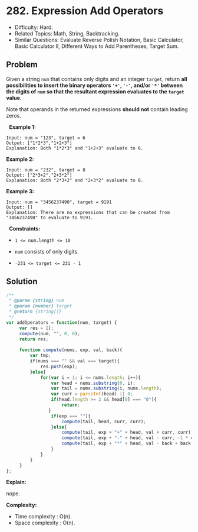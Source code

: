 # 282. Expression Add Operators

- Difficulty: Hard.
- Related Topics: Math, String, Backtracking.
- Similar Questions: Evaluate Reverse Polish Notation, Basic Calculator, Basic Calculator II, Different Ways to Add Parentheses, Target Sum.

## Problem

Given a string ```num``` that contains only digits and an integer ```target```, return ****all possibilities** to insert the binary operators **```'+'```**, **```'-'```**, and/or **```'*'```** between the digits of **```num```** so that the resultant expression evaluates to the **```target```** value**.

Note that operands in the returned expressions **should not** contain leading zeros.

 
**Example 1:**

```
Input: num = "123", target = 6
Output: ["1*2*3","1+2+3"]
Explanation: Both "1*2*3" and "1+2+3" evaluate to 6.
```

**Example 2:**

```
Input: num = "232", target = 8
Output: ["2*3+2","2+3*2"]
Explanation: Both "2*3+2" and "2+3*2" evaluate to 8.
```

**Example 3:**

```
Input: num = "3456237490", target = 9191
Output: []
Explanation: There are no expressions that can be created from "3456237490" to evaluate to 9191.
```

 
**Constraints:**


	
- ```1 <= num.length <= 10```
	
- ```num``` consists of only digits.
	
- ```-231 <= target <= 231 - 1```



## Solution

```javascript
/**
 * @param {string} num
 * @param {number} target
 * @return {string[]}
 */
var addOperators = function(num, target) {
     var res = [];
     compute(num, "", 0, 0);
     return res;
 
     function compute(nums, exp, val, back){
         var tmp;
         if(nums === "" && val === target){
             res.push(exp);
         }else{
             for(var i = 1; i <= nums.length; i++){
                 var head = nums.substring(0, i);
                 var tail = nums.substring(i, nums.length);
                 var curr = parseInt(head) || 0;
                 if(head.length >= 2 && head[0] === "0"){
                     return;
                }
                 if(exp === ""){
                     compute(tail, head, curr, curr);
                 }else{
                     compute(tail, exp + "+" + head, val + curr, curr);
                     compute(tail, exp + "-" + head, val - curr, -1 * curr);
                     compute(tail, exp + "*" + head, val - back + back * curr, back * curr);                    
                 }
             }
         }
     }
};
```

**Explain:**

nope.

**Complexity:**

* Time complexity : O(n).
* Space complexity : O(n).
